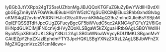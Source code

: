 IyBGb3JtYXRpb24gT25seUZhbnMgJiBJQQoKTGFuZGluZyBwYWdlIHBvdXIgbGEgZm9ybWF0aW9uIE9ubHlGYW5zICYgSUEKCiMjIEluc3RhbGxhdGlvbgoKMS4gQ2xvbmV6IGNlIHJlcG9zaXRvcnkKMi4gQ29uZmlndXJleiBsYSBjbMOpIEFQSSBTdHJpcGUgZGFucyBgcGF5bWVudC5qc2AKNC4gTGFuY2V6IGxlIHNpdGUKCiMjIFN0cnVjdHVyZQoKLSBgaW5kZXguaHRtbGAgLSBQYWdlIHByaW5jaXBhbGUKLSBgY3NzL2AgLSBGaWNoaWVycyBDU1MKLSBganMvYCAtIEZpY2hpZXJzIEphdmFTY3JpcHQKLSBgYXNzZXRzL2AgLSBJbWFnZXMgZXQgcmVzc291cmNlcwo=